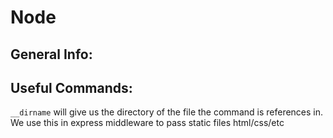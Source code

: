 # Node

## General Info:

## Useful Commands:

`__dirname` will give us the directory of the file the command is references in.
We use this in express middleware to pass static files html/css/etc

